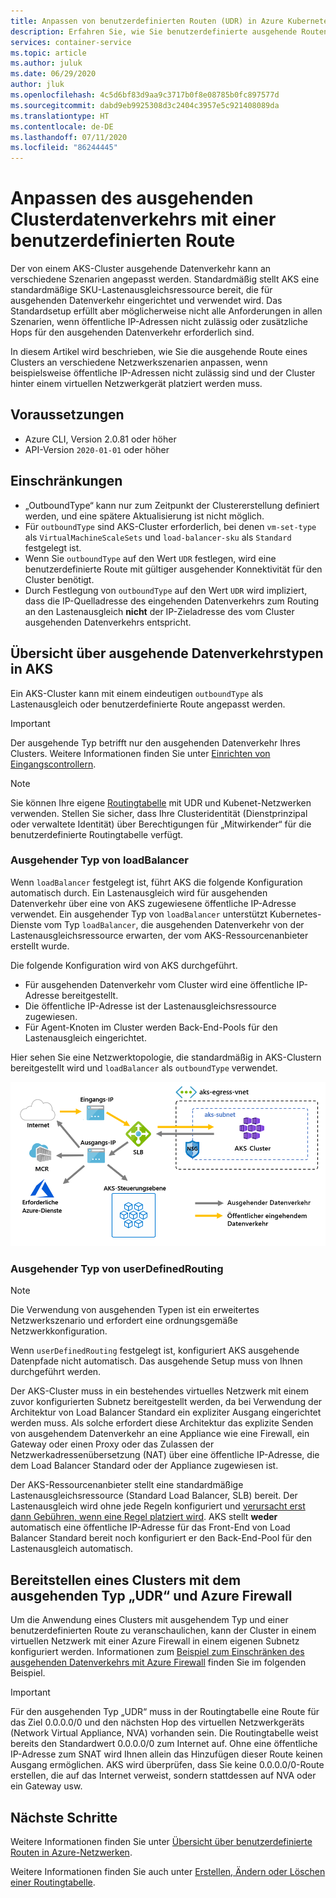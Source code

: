 ```yaml
---
title: Anpassen von benutzerdefinierten Routen (UDR) in Azure Kubernetes Service (AKS)
description: Erfahren Sie, wie Sie benutzerdefinierte ausgehende Routen in Azure Kubernetes Service (AKS) definieren.
services: container-service
ms.topic: article
ms.author: juluk
ms.date: 06/29/2020
author: jluk
ms.openlocfilehash: 4c5d6bf83d9aa9c3717b0f8e08785b0fc897577d
ms.sourcegitcommit: dabd9eb9925308d3c2404c3957e5c921408089da
ms.translationtype: HT
ms.contentlocale: de-DE
ms.lasthandoff: 07/11/2020
ms.locfileid: "86244445"
---
```

# <a name="customize-cluster-egress-with-a-user-defined-route"></a>Anpassen des ausgehenden Clusterdatenverkehrs mit einer benutzerdefinierten Route

Der von einem AKS-Cluster ausgehende Datenverkehr kann an verschiedene Szenarien angepasst werden. Standardmäßig stellt AKS eine standardmäßige SKU-Lastenausgleichsressource bereit, die für ausgehenden Datenverkehr eingerichtet und verwendet wird. Das Standardsetup erfüllt aber möglicherweise nicht alle Anforderungen in allen Szenarien, wenn öffentliche IP-Adressen nicht zulässig oder zusätzliche Hops für den ausgehenden Datenverkehr erforderlich sind.

In diesem Artikel wird beschrieben, wie Sie die ausgehende Route eines Clusters an verschiedene Netzwerkszenarien anpassen, wenn beispielsweise öffentliche IP-Adressen nicht zulässig sind und der Cluster hinter einem virtuellen Netzwerkgerät platziert werden muss.

## <a name="prerequisites"></a>Voraussetzungen
* Azure CLI, Version 2.0.81 oder höher
* API-Version `2020-01-01` oder höher


## <a name="limitations"></a>Einschränkungen
* „OutboundType“ kann nur zum Zeitpunkt der Clustererstellung definiert werden, und eine spätere Aktualisierung ist nicht möglich.
* Für `outboundType` sind AKS-Cluster erforderlich, bei denen `vm-set-type` als `VirtualMachineScaleSets` und `load-balancer-sku` als `Standard` festgelegt ist.
* Wenn Sie `outboundType` auf den Wert `UDR` festlegen, wird eine benutzerdefinierte Route mit gültiger ausgehender Konnektivität für den Cluster benötigt.
* Durch Festlegung von `outboundType` auf den Wert `UDR` wird impliziert, dass die IP-Quelladresse des eingehenden Datenverkehrs zum Routing an den Lastenausgleich **nicht** der IP-Zieladresse des vom Cluster ausgehenden Datenverkehrs entspricht.

## <a name="overview-of-outbound-types-in-aks"></a>Übersicht über ausgehende Datenverkehrstypen in AKS

Ein AKS-Cluster kann mit einem eindeutigen `outboundType` als Lastenausgleich oder benutzerdefinierte Route angepasst werden.

> [!IMPORTANT]
> Der ausgehende Typ betrifft nur den ausgehenden Datenverkehr Ihres Clusters. Weitere Informationen finden Sie unter [Einrichten von Eingangscontrollern](ingress-basic.md).

> [!NOTE]
> Sie können Ihre eigene [Routingtabelle][byo-route-table] mit UDR und Kubenet-Netzwerken verwenden. Stellen Sie sicher, dass Ihre Clusteridentität (Dienstprinzipal oder verwaltete Identität) über Berechtigungen für „Mitwirkender“ für die benutzerdefinierte Routingtabelle verfügt.

### <a name="outbound-type-of-loadbalancer"></a>Ausgehender Typ von loadBalancer

Wenn `loadBalancer` festgelegt ist, führt AKS die folgende Konfiguration automatisch durch. Ein Lastenausgleich wird für ausgehenden Datenverkehr über eine von AKS zugewiesene öffentliche IP-Adresse verwendet. Ein ausgehender Typ von `loadBalancer` unterstützt Kubernetes-Dienste vom Typ `loadBalancer`, die ausgehenden Datenverkehr von der Lastenausgleichsressource erwarten, der vom AKS-Ressourcenanbieter erstellt wurde.

Die folgende Konfiguration wird von AKS durchgeführt.
   * Für ausgehenden Datenverkehr vom Cluster wird eine öffentliche IP-Adresse bereitgestellt.
   * Die öffentliche IP-Adresse ist der Lastenausgleichsressource zugewiesen.
   * Für Agent-Knoten im Cluster werden Back-End-Pools für den Lastenausgleich eingerichtet.

Hier sehen Sie eine Netzwerktopologie, die standardmäßig in AKS-Clustern bereitgestellt wird und `loadBalancer` als `outboundType` verwendet.

![outboundtype-lb](media/egress-outboundtype/outboundtype-lb.png)

### <a name="outbound-type-of-userdefinedrouting"></a>Ausgehender Typ von userDefinedRouting

> [!NOTE]
> Die Verwendung von ausgehenden Typen ist ein erweitertes Netzwerkszenario und erfordert eine ordnungsgemäße Netzwerkkonfiguration.

Wenn `userDefinedRouting` festgelegt ist, konfiguriert AKS ausgehende Datenpfade nicht automatisch. Das ausgehende Setup muss von Ihnen durchgeführt werden.

Der AKS-Cluster muss in ein bestehendes virtuelles Netzwerk mit einem zuvor konfigurierten Subnetz bereitgestellt werden, da bei Verwendung der Architektur von Load Balancer Standard ein expliziter Ausgang eingerichtet werden muss. Als solche erfordert diese Architektur das explizite Senden von ausgehendem Datenverkehr an eine Appliance wie eine Firewall, ein Gateway oder einen Proxy oder das Zulassen der Netzwerkadressenübersetzung (NAT) über eine öffentliche IP-Adresse, die dem Load Balancer Standard oder der Appliance zugewiesen ist.

Der AKS-Ressourcenanbieter stellt eine standardmäßige Lastenausgleichsressource (Standard Load Balancer, SLB) bereit. Der Lastenausgleich wird ohne jede Regeln konfiguriert und [verursacht erst dann Gebühren, wenn eine Regel platziert wird](https://azure.microsoft.com/pricing/details/load-balancer/). AKS stellt **weder** automatisch eine öffentliche IP-Adresse für das Front-End von Load Balancer Standard bereit noch konfiguriert er den Back-End-Pool für den Lastenausgleich automatisch.

## <a name="deploy-a-cluster-with-outbound-type-of-udr-and-azure-firewall"></a>Bereitstellen eines Clusters mit dem ausgehenden Typ „UDR“ und Azure Firewall

Um die Anwendung eines Clusters mit ausgehendem Typ und einer benutzerdefinierten Route zu veranschaulichen, kann der Cluster in einem virtuellen Netzwerk mit einer Azure Firewall in einem eigenen Subnetz konfiguriert werden. Informationen zum [Beispiel zum Einschränken des ausgehenden Datenverkehrs mit Azure Firewall](limit-egress-traffic.md#restrict-egress-traffic-using-azure-firewall) finden Sie im folgenden Beispiel.

> [!IMPORTANT]
> Für den ausgehenden Typ „UDR“ muss in der Routingtabelle eine Route für das Ziel 0.0.0.0/0 und den nächsten Hop des virtuellen Netzwerkgeräts (Network Virtual Appliance, NVA) vorhanden sein.
> Die Routingtabelle weist bereits den Standardwert 0.0.0.0/0 zum Internet auf. Ohne eine öffentliche IP-Adresse zum SNAT wird Ihnen allein das Hinzufügen dieser Route keinen Ausgang ermöglichen. AKS wird überprüfen, dass Sie keine 0.0.0.0/0-Route erstellen, die auf das Internet verweist, sondern stattdessen auf NVA oder ein Gateway usw.


## <a name="next-steps"></a>Nächste Schritte

Weitere Informationen finden Sie unter [Übersicht über benutzerdefinierte Routen in Azure-Netzwerken](../virtual-network/virtual-networks-udr-overview.md).

Weitere Informationen finden Sie auch unter [Erstellen, Ändern oder Löschen einer Routingtabelle](../virtual-network/manage-route-table.md).

<!-- LINKS - internal -->
[az-aks-get-credentials]: /cli/azure/aks?view=azure-cli-latest#az-aks-get-credentials
[byo-route-table]: configure-kubenet.md#bring-your-own-subnet-and-route-table-with-kubenet
